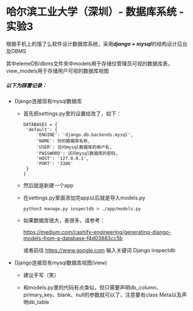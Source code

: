 # 哈尔滨工业大学（深圳）- 数据库系统 - 实验3

根据手机上的饿了么软件设计数据库系统，采用***django + mysql***的结构设计后台及DBMS

其中elemeDB/dbms文件夹中models用于存储仅管理员可视的数据库表，view_models用于存储用户可视的数据库视图

##### 以下为踩雷记录：

- Django连接现有mysql数据库

   - 首先把settings.py里的设置给改了，如下：
   
      ```
      DATABASES = {
       'default': {
           'ENGINE': 'django.db.backends.mysql',
           'NAME': 你的数据库名称,
           'USER': 访问mysql数据库的用户名,
           'PASSWORD': 访问mysql数据库的密码,
           'HOST': '127.0.0.1',
           'PORT': '3306'
       }
      }
      ```
   
   - 然后就是新建一个app
   
   - 在settings.py里面添加完app以后就是导入models.py
   
      `python3 manage.py inspectdb > ./app/models.py`
      
   - 如果数据库很大，表很多，请参考：
      
      https://medium.com/cashify-engineering/generating-django-models-from-a-database-f4d03883cc5b
      
      或者前往 https://www.google.com 输入关键词 Django inspectdb
      
- Django连接现有mysql数据库视图(view)
   
   - 建议手写（笑）
   
   - 和models.py里的代码有点类似，但只需要声明db_column、 primary_key、blank、null的参数就可以了，注意要有class Meta以及声明db_table
